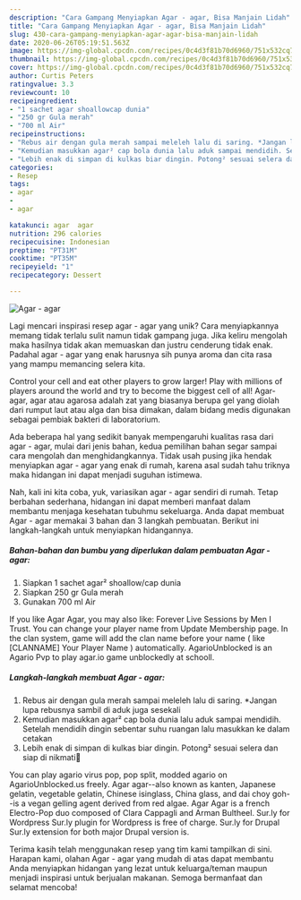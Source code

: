 ```yaml
---
description: "Cara Gampang Menyiapkan Agar - agar, Bisa Manjain Lidah"
title: "Cara Gampang Menyiapkan Agar - agar, Bisa Manjain Lidah"
slug: 430-cara-gampang-menyiapkan-agar-agar-bisa-manjain-lidah
date: 2020-06-26T05:19:51.563Z
image: https://img-global.cpcdn.com/recipes/0c4d3f81b70d6960/751x532cq70/agar-agar-foto-resep-utama.jpg
thumbnail: https://img-global.cpcdn.com/recipes/0c4d3f81b70d6960/751x532cq70/agar-agar-foto-resep-utama.jpg
cover: https://img-global.cpcdn.com/recipes/0c4d3f81b70d6960/751x532cq70/agar-agar-foto-resep-utama.jpg
author: Curtis Peters
ratingvalue: 3.3
reviewcount: 10
recipeingredient:
- "1 sachet agar shoallowcap dunia"
- "250 gr Gula merah"
- "700 ml Air"
recipeinstructions:
- "Rebus air dengan gula merah sampai meleleh lalu di saring. *Jangan lupa rebusnya sambil di aduk juga sesekali"
- "Kemudian masukkan agar² cap bola dunia lalu aduk sampai mendidih. Setelah mendidih dingin sebentar suhu ruangan lalu masukkan ke dalam cetakan"
- "Lebih enak di simpan di kulkas biar dingin. Potong² sesuai selera dan siap di nikmati🤤"
categories:
- Resep
tags:
- agar
- 
- agar

katakunci: agar  agar 
nutrition: 296 calories
recipecuisine: Indonesian
preptime: "PT31M"
cooktime: "PT35M"
recipeyield: "1"
recipecategory: Dessert

---
```



![Agar - agar](https://img-global.cpcdn.com/recipes/0c4d3f81b70d6960/751x532cq70/agar-agar-foto-resep-utama.jpg)

Lagi mencari inspirasi resep agar - agar yang unik? Cara menyiapkannya memang tidak terlalu sulit namun tidak gampang juga. Jika keliru mengolah maka hasilnya tidak akan memuaskan dan justru cenderung tidak enak. Padahal agar - agar yang enak harusnya sih punya aroma dan cita rasa yang mampu memancing selera kita.

Control your cell and eat other players to grow larger! Play with millions of players around the world and try to become the biggest cell of all! Agar-agar, agar atau agarosa adalah zat yang biasanya berupa gel yang diolah dari rumput laut atau alga dan bisa dimakan, dalam bidang medis digunakan sebagai pembiak bakteri di laboratorium.

Ada beberapa hal yang sedikit banyak mempengaruhi kualitas rasa dari agar - agar, mulai dari jenis bahan, kedua pemilihan bahan segar sampai cara mengolah dan menghidangkannya. Tidak usah pusing jika hendak menyiapkan agar - agar yang enak di rumah, karena asal sudah tahu triknya maka hidangan ini dapat menjadi suguhan istimewa.


Nah, kali ini kita coba, yuk, variasikan agar - agar sendiri di rumah. Tetap berbahan sederhana, hidangan ini dapat memberi manfaat dalam membantu menjaga kesehatan tubuhmu sekeluarga. Anda dapat membuat Agar - agar memakai 3 bahan dan 3 langkah pembuatan. Berikut ini langkah-langkah untuk menyiapkan hidangannya.

<!--inarticleads1-->

##### Bahan-bahan dan bumbu yang diperlukan dalam pembuatan Agar - agar:

1. Siapkan 1 sachet agar² shoallow/cap dunia
1. Siapkan 250 gr Gula merah
1. Gunakan 700 ml Air


If you like Agar Agar, you may also like: Forever Live Sessions by Men I Trust. You can change your player name from Update Membership page. In the clan system, game will add the clan name before your name ( like [CLANNAME] Your Player Name ) automatically. AgarioUnblocked is an Agario Pvp to play agar.io game unblockedly at schooll. 

<!--inarticleads2-->

##### Langkah-langkah membuat Agar - agar:

1. Rebus air dengan gula merah sampai meleleh lalu di saring. *Jangan lupa rebusnya sambil di aduk juga sesekali
1. Kemudian masukkan agar² cap bola dunia lalu aduk sampai mendidih. Setelah mendidih dingin sebentar suhu ruangan lalu masukkan ke dalam cetakan
1. Lebih enak di simpan di kulkas biar dingin. Potong² sesuai selera dan siap di nikmati🤤


You can play agario virus pop, pop split, modded agario on AgarioUnblocked.us freely. Agar agar--also known as kanten, Japanese gelatin, vegetable gelatin, Chinese isinglass, China glass, and dai choy goh--is a vegan gelling agent derived from red algae. Agar Agar is a french Electro-Pop duo composed of Clara Cappagli and Arman Bultheel. Sur.ly for Wordpress Sur.ly plugin for Wordpress is free of charge. Sur.ly for Drupal Sur.ly extension for both major Drupal version is. 

Terima kasih telah menggunakan resep yang tim kami tampilkan di sini. Harapan kami, olahan Agar - agar yang mudah di atas dapat membantu Anda menyiapkan hidangan yang lezat untuk keluarga/teman maupun menjadi inspirasi untuk berjualan makanan. Semoga bermanfaat dan selamat mencoba!
